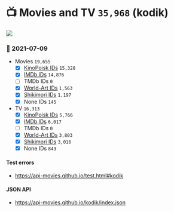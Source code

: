 # :tv: Movies and TV `35,968` (kodik)

<a href="https://API-Movies.github.io"><img src="https://API-Movies.github.io/banner.png?cache"></a>

### :date: 2021-07-09
- Movies `19,655`
  - [x] <a href="https://API-Movies.github.io/kodik/movie_kinopoisk_ids.json">KinoPoisk IDs</a> `15,328`
  - [x] <a href="https://API-Movies.github.io/kodik/movie_imdb_ids.json">IMDb IDs</a> `14,876`
  - [ ] TMDb IDs `0`
  - [x] <a href="https://API-Movies.github.io/kodik/movie_world_art_ids.json">World-Art IDs</a> `1,563`
  - [x] <a href="https://API-Movies.github.io/kodik/movie_shikimori_ids.json">Shikimori IDs</a> `1,197`
  - [x] None IDs `145`
- TV `16,313`
  - [x] <a href="https://API-Movies.github.io/kodik/tv_kinopoisk_ids.json">KinoPoisk IDs</a> `5,766`
  - [x] <a href="https://API-Movies.github.io/kodik/tv_imdb_ids.json">IMDb IDs</a> `6,017`
  - [ ] TMDb IDs `0`
  - [x] <a href="https://API-Movies.github.io/kodik/tv_world_art_ids.json">World-Art IDs</a> `3,803`
  - [x] <a href="https://API-Movies.github.io/kodik/tv_shikimori_ids.json">Shikimori IDs</a> `3,016`
  - [x] None IDs `843`
#### Test errors
- <a href='https://api-movies.github.io/test.html#kodik'>https://api-movies.github.io/test.html#kodik</a>
#### JSON API
- <a href='https://api-movies.github.io/kodik/index.json'>https://api-movies.github.io/kodik/index.json</a>
